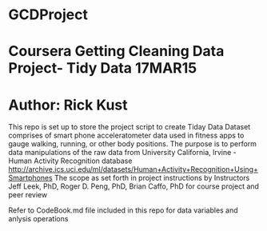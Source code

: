 # GCDProject
Coursera Getting Cleaning Data Project- Tidy Data 17MAR15
======================================================================
Author: Rick Kust
======================================================================
This repo is set up to store the project script to create Tiday Data
Dataset comprises of smart phone acceleratometer data used in fitness
apps to gauge walking, running, or other body positions.
The purpose is to perform data manipulations of the raw data from
University  California, Irvine - Human Activity Recognition database
http://archive.ics.uci.edu/ml/datasets/Human+Activity+Recognition+Using+Smartphones
The scope as set forth in project instructions by Instructors
Jeff Leek, PhD, Roger D. Peng, PhD, Brian Caffo, PhD for course project and peer review

Refer to CodeBook.md file included in this repo for data variables and anlysis operations
